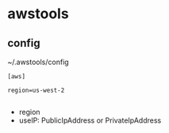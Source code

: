 # awstools

## config
~/.awstools/config 

```
[aws]

region=us-west-2


```

* region
* useIP: PublicIpAddress or PrivateIpAddress